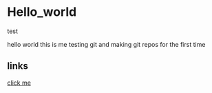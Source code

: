 # Hello_world
test

hello world this is me testing git and making git repos for the first time

## links

[click me](http://www.facebook.com)
